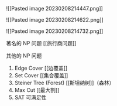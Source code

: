 ![[Pasted image 20230208214447.png]]

![[Pasted image 20230208214622.png]]

![[Pasted image 20230208214732.png]]


著名的 NP 问题
[[旅行商问题]]

其他的 NP 问题

1. Edge Cover  [[边覆盖]]
2. Set Cover     [[集合覆盖]]
3. Steiner Tree (Forest) [[斯坦纳树]]（森林）
4. Max Cut       [[最大割]]
5. SAT               可满足性